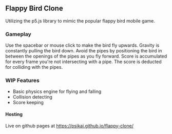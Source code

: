 ## Flappy Bird Clone
Utilizing the p5.js library to mimic the popular flappy bird mobile game.

### Gameplay
Use the spacebar or mouse click to make the bird fly upwards.  Gravity is constantly pulling the bird down.  Avoid the pipes by positioning the bird in between the openings of the pipes as you fly forward.  Score is accumulated for every frame you're not intersecting with a pipe.  The score is deducted for colliding with the pipes.

### WIP Features
- Basic physics engine for flying and falling
- Collision detecting
- Score keeping

#### Hosting
Live on github pages at <https://psikai.github.io/flappy-clone/>